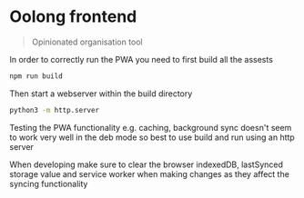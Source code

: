 # Oolong frontend
> Opinionated organisation tool

In order to correctly run the PWA you need to first build all the assests
```bash
npm run build
```

Then start a webserver within the build directory
```bash
python3 -m http.server
```

Testing the PWA functionality e.g. caching, background sync doesn't seem to work very well in the deb mode so best to use build and run using an http server

When developing make sure to clear the browser indexedDB, lastSynced storage value and service worker when making changes as they affect the syncing functionality